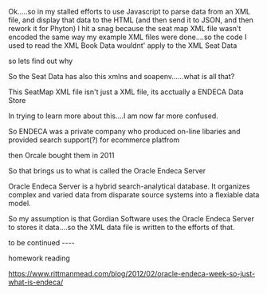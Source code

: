 Ok.....so in my stalled efforts to use Javascript to parse data from an XML file, and display that data to the HTML (and then send it to JSON, and then rework it for Phyton)
I hit a snag because the seat map XML file wasn't encoded the same way my example XML files were done....so the code I used to read the XML Book Data wouldnt' apply to the XML Seat Data 

so lets find out why


So the Seat Data has also this xmlns and soapenv......what is all that?

This SeatMap XML file isn't just a XML file, its acctually a ENDECA Data Store

In trying to learn more about this....I am now far more confused.

So ENDECA was a private company who produced on-line libaries and provided search support(?) for ecommerce platfrom


then Orcale bought them in 2011

So that brings us to what is called the Oracle Endeca Server

Oracle Endeca Server is a hybrid search-analytical database. It organizes complex and varied data from disparate source systems into a flexiable data model.

So my assumption is that Gordian Software uses the Oracle Endeca Server to stores it data....so the XML data file is written to the efforts of that. 

to be continued ----

homework reading 

https://www.rittmanmead.com/blog/2012/02/oracle-endeca-week-so-just-what-is-endeca/